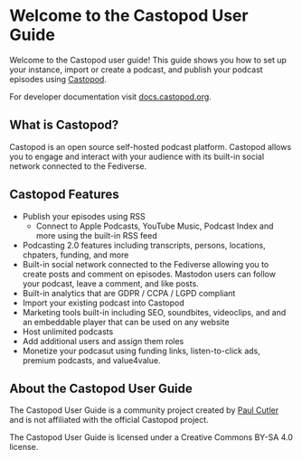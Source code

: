 # Welcome to the Castopod User Guide

Welcome to the Castopod user guide!  This guide shows you how to set up your instance, import or create 
a podcast, and publish your podcast episodes using [Castopod](https://www.castopod.org).

For developer documentation visit [docs.castopod.org](https://docs.castopod.org).

## What is Castopod?

Castopod is an open source self-hosted podcast platform.  Castopod allows you to engage and interact with your 
audience with its built-in social network connected to the Fediverse.

## Castopod Features

* Publish your episodes using RSS
  * Connect to Apple Podcasts, YouTube Music, Podcast Index and more using the built-in RSS feed
* Podcasting 2.0 features including transcripts, persons, locations, chpaters, funding, and more
* Built-in social network connected to the Fediverse allowing you to create posts and comment on episodes. 
Mastodon users can follow your podcast, leave a comment, and like posts.
* Built-in analytics that are GDPR / CCPA / LGPD compliant
* Import your existing podcast into Castopod
* Marketing tools built-in including SEO, soundbites, videoclips, and and an embeddable player that can 
be used on any website
* Host unlimited podcasts
* Add additional users and assign them roles
* Monetize your podcasut using funding links, listen-to-click ads, premium podcasts, and value4value.

## About the Castopod User Guide

The Castopod User Guide is a community project  created by [Paul Cutler](https://hachyderm.io/@prcutler) and 
is not affiliated with the official Castopod project.

The Castopod User Guide is licensed under a Creative Commons BY-SA 4.0 license.
